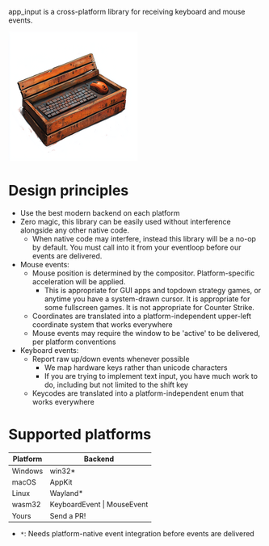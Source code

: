app_input is a cross-platform library for receiving keyboard and mouse events.

![logo](art/logo.png)

# Design principles

* Use the best modern backend on each platform
* Zero magic, this library can be easily used without interference alongside any other native code.
    * When native code may interfere, instead this library will be a no-op by default.  You must
      call into it from your eventloop before our events are delivered.
* Mouse events:
    * Mouse position is determined by the compositor.  Platform-specific acceleration will be applied.
        * This is appropriate for GUI apps and topdown strategy games, or anytime you have a system-drawn cursor.
          It is appropriate for some fullscreen games. It is not appropriate for Counter Strike.
    * Coordinates are translated into a platform-independent upper-left coordinate system that works everywhere
    * Mouse events may require the window to be 'active' to be delivered, per platform conventions
* Keyboard events:
    * Report raw up/down events whenever possible
        * We map hardware keys rather than unicode characters
        * If you are trying to implement text input, you have much work to do, including but not limited to the shift key
    * Keycodes are translated into a platform-independent enum that works everywhere


# Supported platforms
| Platform | Backend                  |
|----------|--------------------------|
| Windows  | win32*                   |
| macOS    | AppKit                   |
| Linux    | Wayland*                 |
| wasm32   | KeyboardEvent \| MouseEvent  |
| Yours    | Send a PR!               |


* `*`: Needs platform-native event integration before events are delivered